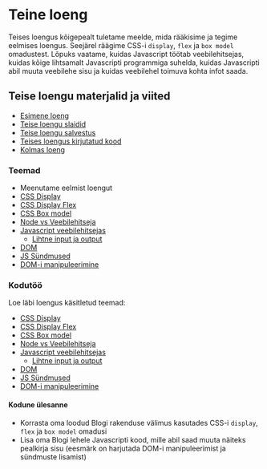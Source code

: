 # Teine loeng

Teises loengus kõigepealt tuletame meelde, mida rääkisime ja tegime eelmises loengus. Seejärel räägime CSS-i `display`, `flex` ja `box model` omadustest. Lõpuks vaatame, kuidas Javascript töötab veebilehitsejas, kuidas kõige lihtsamalt Javascripti programmiga suhelda, kuidas Javascripti abil muuta veebilehe sisu ja kuidas veebilehel toimuva kohta infot saada.

## Teise loengu materjalid ja viited

- [Esimene loeng](../Lesson-01/README.md)
- [Teise loengu slaidid](Slides.md)
- [Teise loengu salvestus]()
- [Teises loengus kirjutatud kood]()
- [Kolmas loeng](../Lesson-03/README.md)

### Teemad

- Meenutame eelmist loengut
- [CSS Display](https://github.com/HK-Mikrokraadid/Veebiarendus/blob/main/Subjects/Front-End-Technologies/Topics/CSS-Display/README.md)
- [CSS Display Flex](https://github.com/HK-Mikrokraadid/Veebiarendus/blob/main/Subjects/Front-End-Technologies/Topics/CSS-Display-Flex/README.md)
- [CSS Box model](https://github.com/HK-Mikrokraadid/Veebiarendus/blob/main/Subjects/Front-End-Technologies/Topics/CSS-Box-Model/README.md)
- [Node vs Veebilehitseja](<[../../../Subjects/Front-End-Technologies/Topics/NodeJS-vs-JS/README.md](https://github.com/HK-Mikrokraadid/Veebiarendus/blob/main/Subjects/Front-End-Technologies/Topics/NodeJS-vs-JS/README.md)>)
- [Javascript veebilehitsejas](https://github.com/HK-Mikrokraadid/Veebiarendus/blob/main/Subjects/Front-End-Technologies/Topics/Javascript-in-Browser/README.md)
  - [Lihtne input ja output](https://github.com/HK-Mikrokraadid/Veebiarendus/blob/main/Subjects/Front-End-Technologies/Topics/Primitive-Input-Output/README.md)
- [DOM](https://github.com/HK-Mikrokraadid/Veebiarendus/blob/main/Subjects/Front-End-Technologies/Topics/DOM/README.md)
- [JS Sündmused](https://github.com/HK-Mikrokraadid/Veebiarendus/blob/main/Subjects/Front-End-Technologies/Topics/Events/README.md)
- [DOM-i manipuleerimine](https://github.com/HK-Mikrokraadid/Veebiarendus/blob/main/Subjects/Front-End-Technologies/Topics/Manipulating-DOM/README.md)

### Kodutöö

Loe läbi loengus käsitletud teemad:

- [CSS Display](https://github.com/HK-Mikrokraadid/Veebiarendus/blob/main/Subjects/Front-End-Technologies/Topics/CSS-Display/README.md)
- [CSS Display Flex](https://github.com/HK-Mikrokraadid/Veebiarendus/blob/main/Subjects/Front-End-Technologies/Topics/CSS-Display-Flex/README.md)
- [CSS Box model](https://github.com/HK-Mikrokraadid/Veebiarendus/blob/main/Subjects/Front-End-Technologies/Topics/CSS-Box-Model/README.md)
- [Node vs Veebilehitseja](<[../../../Subjects/Front-End-Technologies/Topics/NodeJS-vs-JS/README.md](https://github.com/HK-Mikrokraadid/Veebiarendus/blob/main/Subjects/Front-End-Technologies/Topics/NodeJS-vs-JS/README.md)>)
- [Javascript veebilehitsejas](https://github.com/HK-Mikrokraadid/Veebiarendus/blob/main/Subjects/Front-End-Technologies/Topics/Javascript-in-Browser/README.md)
  - [Lihtne input ja output](https://github.com/HK-Mikrokraadid/Veebiarendus/blob/main/Subjects/Front-End-Technologies/Topics/Primitive-Input-Output/README.md)
- [DOM](https://github.com/HK-Mikrokraadid/Veebiarendus/blob/main/Subjects/Front-End-Technologies/Topics/DOM/README.md)
- [JS Sündmused](https://github.com/HK-Mikrokraadid/Veebiarendus/blob/main/Subjects/Front-End-Technologies/Topics/Events/README.md)
- [DOM-i manipuleerimine](https://github.com/HK-Mikrokraadid/Veebiarendus/blob/main/Subjects/Front-End-Technologies/Topics/Manipulating-DOM/README.md)

#### Kodune ülesanne

- Korrasta oma loodud Blogi rakenduse välimus kasutades CSS-i `display`, `flex` ja `box model` omadusi
- Lisa oma Blogi lehele Javascripti kood, mille abil saad muuta näiteks pealkirja sisu (eesmärk on harjutada DOM-i manipuleerimist ja sündmuste lisamist)
